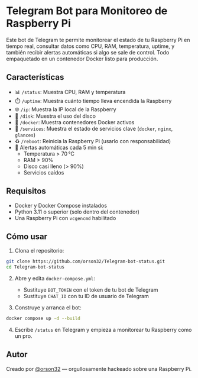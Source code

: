 # Telegram Bot para Monitoreo de Raspberry Pi

Este bot de Telegram te permite monitorear el estado de tu Raspberry Pi en tiempo real, consultar datos como CPU, RAM, temperatura, uptime, y también recibir alertas automáticas si algo se sale de control. Todo empaquetado en un contenedor Docker listo para producción.

## Características

- 📊 `/status`: Muestra CPU, RAM y temperatura
- ⏱️ `/uptime`: Muestra cuánto tiempo lleva encendida la Raspberry
- 🌐 `/ip`: Muestra la IP local de la Raspberry
- 💽 `/disk`: Muestra el uso del disco
- 🐳 `/docker`: Muestra contenedores Docker activos
- 🔧 `/services`: Muestra el estado de servicios clave (`docker`, `nginx`, `glances`)
- ♻️ `/reboot`: Reinicia la Raspberry Pi (usarlo con responsabilidad)
- 🚨 Alertas automáticas cada 5 min si:
  - Temperatura > 70 °C
  - RAM > 90%
  - Disco casi lleno (> 90%)
  - Servicios caídos

## Requisitos

- Docker y Docker Compose instalados
- Python 3.11 o superior (solo dentro del contenedor)
- Una Raspberry Pi con `vcgencmd` habilitado

## Cómo usar

1. Clona el repositorio:

```bash
git clone https://github.com/orson32/Telegram-bot-status.git
cd Telegram-bot-status
```

2. Abre y edita `docker-compose.yml`:
   - Sustituye `BOT_TOKEN` con el token de tu bot de Telegram
   - Sustituye `CHAT_ID` con tu ID de usuario de Telegram

3. Construye y arranca el bot:

```bash
docker compose up -d --build
```

4. Escribe `/status` en Telegram y empieza a monitorear tu Raspberry como un pro.

## Autor

Creado por [@orson32](https://github.com/orson32) — orgullosamente hackeado sobre una Raspberry Pi.

